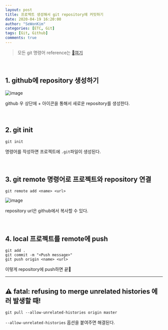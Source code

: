 ```yaml
---
layout: post
title: 프로젝트 생성해서 git repository에 커밋하기 
date: 2020-04-19 16:20:00
author: "SeWonKim"
categories: [ETC, Git]
tags: [Git, Github]
comments: true
---
```


> 모든 git 명령어 reference는 [📑여기](https://git-scm.com/docs)


　

## 1. github에 repository 생성하기

![image](https://user-images.githubusercontent.com/30452963/79682437-3e7a6700-825d-11ea-83f7-7b0c57a04ba8.png)

github 우 상단에 + 아이콘을 통해서 새로운 repository를 생성한다.


　

## 2. git init

```
git init
```
명령어를 작성하면 프로젝트에 `.git`파일이 생성된다.


　

## 3. git remote 명령어로 프로젝트와 repository 연결

```
git remote add <name> <url>
```

![image](https://user-images.githubusercontent.com/30452963/79682466-7da8b800-825d-11ea-89e4-0d9780c3a2ac.png)

repository url은 github에서 복사할 수 있다.


　

## 4. local 프로젝트를 remote에 push

```
git add .
git commit -m "<Push message>"
git push origin <name> <url>
```

이렇게 repository에 push하면 끝🎉


---

## ⚠ fatal: refusing to merge unrelated histories 에러 발생할 때!

```shell
git pull --allow-unrelated-histories origin master
```


`--allow-unrelated-histories` 옵션을 붙여주면 해결된다.

